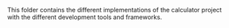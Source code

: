 This folder contains the different implementations of the calculator project with the different development tools and frameworks.
